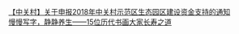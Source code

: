   
[【中关村】关于申报2018年中关村示范区生态园区建设资金支持的通知](http://www.dianyue.me/archives/820/9y8qg6jv0ybgpw1b/)  
[慢慢写字，静静养生——15位历代书画大家长寿之道](http://www.dianyue.me/archives/892/lq6fbjvh377me9ez/)